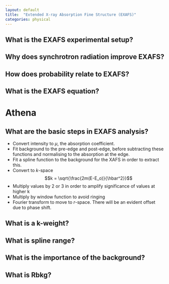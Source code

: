 ```yaml
---
layout: default
title:  "Extended X-ray Absorption Fine Structure (EXAFS)"
categories: physical
---
```


<!---  https://katex.org/docs/autorender.html -->
<link rel="stylesheet" href="https://cdn.jsdelivr.net/npm/katex@0.13.11/dist/katex.min.css" integrity="sha384-Um5gpz1odJg5Z4HAmzPtgZKdTBHZdw8S29IecapCSB31ligYPhHQZMIlWLYQGVoc" crossorigin="anonymous">
<script defer src="https://cdn.jsdelivr.net/npm/katex@0.13.11/dist/katex.min.js" integrity="sha384-YNHdsYkH6gMx9y3mRkmcJ2mFUjTd0qNQQvY9VYZgQd7DcN7env35GzlmFaZ23JGp" crossorigin="anonymous"></script>
<script defer src="https://cdn.jsdelivr.net/npm/katex@0.13.11/dist/contrib/auto-render.min.js" integrity="sha384-vZTG03m+2yp6N6BNi5iM4rW4oIwk5DfcNdFfxkk9ZWpDriOkXX8voJBFrAO7MpVl" crossorigin="anonymous"
    onload="renderMathInElement(document.body);"></script>

## What is the EXAFS experimental setup?



## Why does synchrotron radiation improve EXAFS?

## How does probability relate to EXAFS?



## What is the EXAFS equation?

# Athena

## What are the basic steps in EXAFS analysis?
- Convert intensity to $\mu$, the absorption coefficient. 
- Fit background to the pre-edge and post-edge, before subtracting these functions and normalising to the absorption at the edge.
- Fit a spline function to the background for the XAFS in order to extract this. 
- Convert to $k$-space
$$k = \sqrt{\frac{2m(E-E_o)}{\hbar^2}}$$
- Multiply values by 2 or 3 in order to amplify significance of values at higher k
- Multiply by window function to avoid ringing
- Fourier transform to move to $r$-space. There will be an evident offset due to phase shift.

## What is a k-weight? 



## What is spline range?



## What is the importance of the background?



## What is Rbkg? 